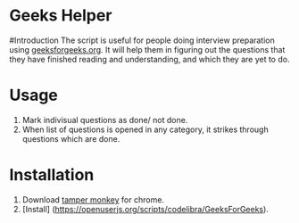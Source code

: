 # Geeks Helper

#Introduction
The script is useful for people doing interview preparation using [geeksforgeeks.org](http://www.geeksforgeeks.org/). It will help them in figuring out the questions that they have finished reading and understanding, and which they are yet to do.
# Usage

1. Mark indivisual questions as done/ not done.
2. When list of questions is opened in any category, it strikes through questions which are done.

# Installation
 1. Download [tamper monkey](https://chrome.google.com/webstore/detail/tampermonkey/dhdgffkkebhmkfjojejmpbldmpobfkfo?hl=en) for chrome.
 2. [Install] (https://openuserjs.org/scripts/codelibra/GeeksForGeeks).
